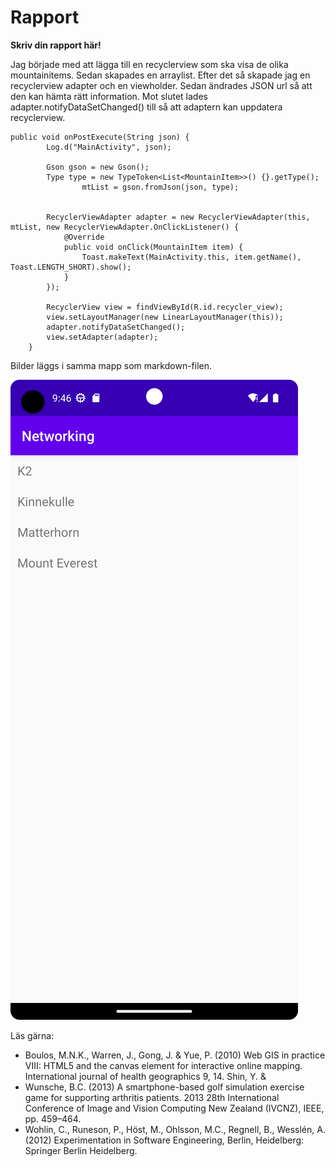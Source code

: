 
# Rapport

**Skriv din rapport här!**

Jag började med att lägga till en recyclerview som ska visa de olika mountainitems.
Sedan skapades en arraylist. Efter det så skapade jag
en recyclerview adapter och en viewholder. Sedan ändrades JSON url så att den kan hämta rätt
information. Mot slutet lades adapter.notifyDataSetChanged() till så att adaptern kan uppdatera
recyclerview. 


```
public void onPostExecute(String json) {
        Log.d("MainActivity", json);

        Gson gson = new Gson();
        Type type = new TypeToken<List<MountainItem>>() {}.getType();
                mtList = gson.fromJson(json, type);


        RecyclerViewAdapter adapter = new RecyclerViewAdapter(this, mtList, new RecyclerViewAdapter.OnClickListener() {
            @Override
            public void onClick(MountainItem item) {
                Toast.makeText(MainActivity.this, item.getName(), Toast.LENGTH_SHORT).show();
            }
        });

        RecyclerView view = findViewById(R.id.recycler_view);
        view.setLayoutManager(new LinearLayoutManager(this));
        adapter.notifyDataSetChanged();
        view.setAdapter(adapter);
    }
```

Bilder läggs i samma mapp som markdown-filen.

![](Screenshot_20230506_221048.png)

Läs gärna:

- Boulos, M.N.K., Warren, J., Gong, J. & Yue, P. (2010) Web GIS in practice VIII: HTML5 and the canvas element for interactive online mapping. International journal of health geographics 9, 14. Shin, Y. &
- Wunsche, B.C. (2013) A smartphone-based golf simulation exercise game for supporting arthritis patients. 2013 28th International Conference of Image and Vision Computing New Zealand (IVCNZ), IEEE, pp. 459–464.
- Wohlin, C., Runeson, P., Höst, M., Ohlsson, M.C., Regnell, B., Wesslén, A. (2012) Experimentation in Software Engineering, Berlin, Heidelberg: Springer Berlin Heidelberg.
